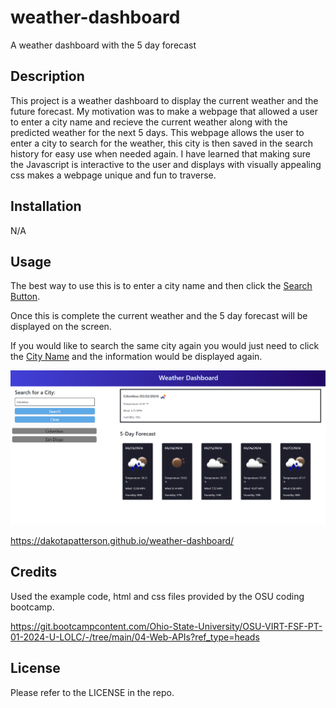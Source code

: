# weather-dashboard

A weather dashboard with the 5 day forecast

## Description

This project is a weather dashboard to display the current weather and the future forecast. My motivation was to make a webpage that allowed a user to enter a city name and recieve the current weather along with the predicted weather for the next 5 days. This webpage allows the user to enter a city to search for the weather, this city is then saved in the search history for easy use when needed again. I have learned that making sure the Javascript is interactive to the user and displays with visually appealing css makes a webpage unique and fun to traverse.

## Installation

N/A

## Usage

The best way to use this is to enter a city name and then click the [Search Button](Assets/searchButton.png).

Once this is complete the current weather and the 5 day forecast will be displayed on the screen.

If you would like to search the same city again you would just need to click the [City Name](Assets/cityName.png) and the information would be displayed again.

![](Assets/screenshot.png)

https://dakotapatterson.github.io/weather-dashboard/

## Credits

Used the example code, html and css files provided by the OSU coding bootcamp.

https://git.bootcampcontent.com/Ohio-State-University/OSU-VIRT-FSF-PT-01-2024-U-LOLC/-/tree/main/04-Web-APIs?ref_type=heads

## License

Please refer to the LICENSE in the repo.